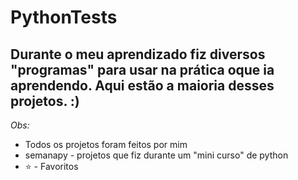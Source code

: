# PythonTests
## Durante o meu aprendizado fiz diversos "programas" para usar na prática oque ia aprendendo. Aqui estão a maioria desses projetos. :)
*Obs:*

- Todos os projetos foram feitos por mim
- semanapy - projetos que fiz durante um "mini curso" de python
- ⭐ - Favoritos
